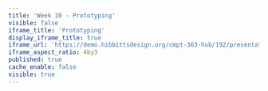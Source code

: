 ```yaml
---
title: 'Week 10 - Prototyping'
visible: false
iframe_title: 'Prototyping'
display_iframe_title: true
iframe_url: 'https://demo.hibbittsdesign.org/cmpt-363-hub/192/presentations/placeholder-slide'
iframe_aspect_ratio: 4by3
published: true
cache_enable: false
visible: true
---
```


